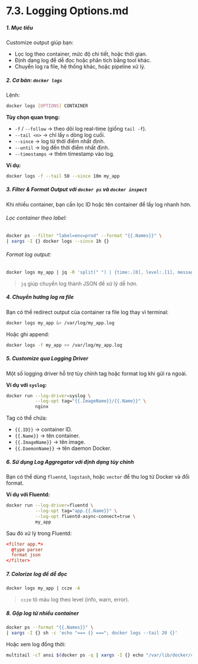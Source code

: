 # 7.3. Logging Options.md

##### 1. **Mục tiêu**

Customize output giúp bạn:

* Lọc log theo container, mức độ chi tiết, hoặc thời gian.
* Định dạng log để dễ đọc hoặc phân tích bằng tool khác.
* Chuyển log ra file, hệ thống khác, hoặc pipeline xử lý.
##### 2. **Cơ bản: `docker logs`**

Lệnh:

```bash
docker logs [OPTIONS] CONTAINER
```

**Tùy chọn quan trọng:**

* `-f` / `--follow` → theo dõi log real-time (giống `tail -f`).
* `--tail <n>` → chỉ lấy `n` dòng log cuối.
* `--since` → log từ thời điểm nhất định.
* `--until` → log đến thời điểm nhất định.
* `--timestamps` → thêm timestamp vào log.

**Ví dụ:**

```bash
docker logs -f --tail 50 --since 10m my_app
```
##### 3. **Filter & Format Output với `docker ps` và `docker inspect`**

Khi nhiều container, bạn cần lọc ID hoặc tên container để lấy log nhanh hơn.

###### Lọc container theo label:

```bash
docker ps --filter "label=env=prod" --format "{{.Names}}" \
| xargs -I {} docker logs --since 1h {}
```

###### Format log output:

```bash
docker logs my_app | jq -R 'split(" ") | {time:.[0], level:.[1], message:.[2:]}'
```

> `jq` giúp chuyển log thành JSON để xử lý dễ hơn.
##### 4. **Chuyển hướng log ra file**

Bạn có thể redirect output của container ra file log thay vì terminal:

```bash
docker logs my_app &> /var/log/my_app.log
```

Hoặc ghi append:

```bash
docker logs -f my_app >> /var/log/my_app.log
```
##### 5. **Customize qua Logging Driver**

Một số logging driver hỗ trợ tùy chỉnh tag hoặc format log khi gửi ra ngoài.

**Ví dụ với `syslog`:**

```bash
docker run --log-driver=syslog \
           --log-opt tag="{{.ImageName}}/{{.Name}}" \
           nginx
```

Tag có thể chứa:

* `{{.ID}}` → container ID.
* `{{.Name}}` → tên container.
* `{{.ImageName}}` → tên image.
* `{{.DaemonName}}` → tên daemon Docker.
##### 6. **Sử dụng Log Aggregator với định dạng tùy chỉnh**

Bạn có thể dùng `fluentd`, `logstash`, hoặc `vector` để thu log từ Docker và đổi format.

**Ví dụ với Fluentd:**

```bash
docker run --log-driver=fluentd \
           --log-opt tag="app.{{.Name}}" \
           --log-opt fluentd-async-connect=true \
           my_app
```

Sau đó xử lý trong Fluentd:

```conf
<filter app.*>
  @type parser
  format json
</filter>
```
##### 7. **Colorize log để dễ đọc**

```bash
docker logs my_app | ccze -A
```

> `ccze` tô màu log theo level (info, warn, error).
##### 8. **Gộp log từ nhiều container**

```bash
docker ps --format "{{.Names}}" \
| xargs -I {} sh -c 'echo "=== {} ==="; docker logs --tail 20 {}'
```

Hoặc xem log đồng thời:

```bash
multitail -cT ansi $(docker ps -q | xargs -I {} echo "/var/lib/docker/containers/{}/{}-json.log")
```

